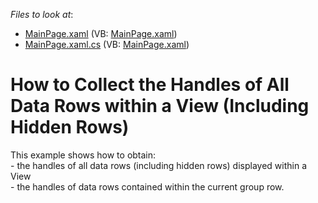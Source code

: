 <!-- default file list -->
*Files to look at*:

* [MainPage.xaml](./CS/ObtainHandlesOfAllRows/MainPage.xaml) (VB: [MainPage.xaml](./VB/ObtainHandlesOfAllRows/MainPage.xaml))
* [MainPage.xaml.cs](./CS/ObtainHandlesOfAllRows/MainPage.xaml.cs) (VB: [MainPage.xaml](./VB/ObtainHandlesOfAllRows/MainPage.xaml))
<!-- default file list end -->
# How to Collect the Handles of All Data Rows within a View (Including Hidden Rows)


<p>This example shows how to obtain:<br />
- the handles of all data rows (including hidden rows) displayed within a View<br />
- the handles of data rows contained within the current group row.</p><br />


<br/>


